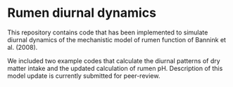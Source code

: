 # Rumen diurnal dynamics
This repository contains code that has been implemented to simulate diurnal dynamics of the mechanistic model of rumen function of Bannink et al. (2008). 

We included two example codes that calculate the diurnal patterns of dry matter intake and the updated calculation of rumen pH. Description of this model update is currently submitted for peer-review. 
